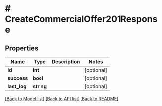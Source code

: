 # # CreateCommercialOffer201Response

## Properties

Name | Type | Description | Notes
------------ | ------------- | ------------- | -------------
**id** | **int** |  | [optional]
**success** | **bool** |  | [optional]
**last_log** | **string** |  | [optional]

[[Back to Model list]](../../README.md#models) [[Back to API list]](../../README.md#endpoints) [[Back to README]](../../README.md)

